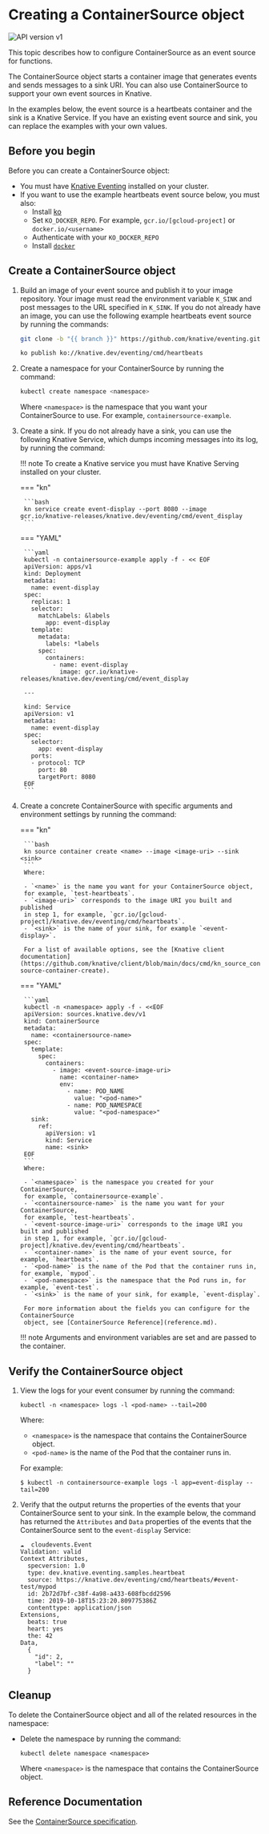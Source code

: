 # Creating a ContainerSource object

![API version v1](https://img.shields.io/badge/API_Version-v1-red?style=flat-square)

This topic describes how to configure ContainerSource as an event source for
functions.

The ContainerSource object starts a container image that generates events and
sends messages to a sink URI. You can also use ContainerSource to support your
own event sources in Knative.

In the examples below, the event source is a heartbeats container and the sink
is a Knative Service.
If you have an existing event source and sink, you can replace the examples with
your own values.

## Before you begin

Before you can create a ContainerSource object:

- You must have [Knative Eventing](../../../admin/install/install-eventing-with-yaml)
installed on your cluster.
- If you want to use the example heartbeats event source below, you must also:
    - Install [ko](https://github.com/google/ko)
    - Set `KO_DOCKER_REPO`. For example, `gcr.io/[gcloud-project]` or `docker.io/<username>`
    - Authenticate with your `KO_DOCKER_REPO`
    - Install [`docker`](https://docs.docker.com/install/)

## Create a ContainerSource object

1. Build an image of your event source and publish it to your image repository.
Your image must read the environment variable `K_SINK` and post messages to the
URL specified in  `K_SINK`. If you do not already have an image, you can use
the following example heartbeats event source by running the commands:

    ```bash
    git clone -b "{{ branch }}" https://github.com/knative/eventing.git
    ```

    ```bash
    ko publish ko://knative.dev/eventing/cmd/heartbeats
    ```

1. Create a namespace for your ContainerSource by running the command:

    ```bash
    kubectl create namespace <namespace>
    ```

    Where `<namespace>` is the namespace that you want your ContainerSource to use.
    For example, `containersource-example`.

1. Create a sink. If you do not already have a sink, you can use the following Knative
Service, which dumps incoming messages into its log, by running the command:

    !!! note
        To create a Knative service you must have Knative Serving installed on your cluster.

    === "kn"

        ```bash
        kn service create event-display --port 8080 --image gcr.io/knative-releases/knative.dev/eventing/cmd/event_display
        ```

    === "YAML"

        ```yaml
        kubectl -n containersource-example apply -f - << EOF
        apiVersion: apps/v1
        kind: Deployment
        metadata:
          name: event-display
        spec:
          replicas: 1
          selector:
            matchLabels: &labels
              app: event-display
          template:
            metadata:
              labels: *labels
            spec:
              containers:
                - name: event-display
                  image: gcr.io/knative-releases/knative.dev/eventing/cmd/event_display

        ---

        kind: Service
        apiVersion: v1
        metadata:
          name: event-display
        spec:
          selector:
            app: event-display
          ports:
          - protocol: TCP
            port: 80
            targetPort: 8080
        EOF
        ```

1. Create a concrete ContainerSource with specific arguments and environment
settings by running the command:

    === "kn"

        ```bash
        kn source container create <name> --image <image-uri> --sink <sink>
        ```
        Where:

        - `<name>` is the name you want for your ContainerSource object,
        for example, `test-heartbeats`.
        - `<image-uri>` corresponds to the image URI you built and published
        in step 1, for example, `gcr.io/[gcloud-project]/knative.dev/eventing/cmd/heartbeats`.
        - `<sink>` is the name of your sink, for example `<event-display>`.

        For a list of available options, see the [Knative client documentation](https://github.com/knative/client/blob/main/docs/cmd/kn_source_container_create.md#kn-source-container-create).

    === "YAML"

        ```yaml
        kubectl -n <namespace> apply -f - <<EOF
        apiVersion: sources.knative.dev/v1
        kind: ContainerSource
        metadata:
          name: <containersource-name>
        spec:
          template:
            spec:
              containers:
                - image: <event-source-image-uri>
                  name: <container-name>
                  env:
                    - name: POD_NAME
                      value: "<pod-name>"
                    - name: POD_NAMESPACE
                      value: "<pod-namespace>"
          sink:
            ref:
              apiVersion: v1
              kind: Service
              name: <sink>
        EOF
        ```
        Where:

        - `<namespace>` is the namespace you created for your ContainerSource,
        for example, `containersource-example`.
        - `<containersource-name>` is the name you want for your ContainerSource,
        for example, `test-heartbeats`.
        - `<event-source-image-uri>` corresponds to the image URI you built and published
        in step 1, for example, `gcr.io/[gcloud-project]/knative.dev/eventing/cmd/heartbeats`.
        - `<container-name>` is the name of your event source, for example, `heartbeats`.
        - `<pod-name>` is the name of the Pod that the container runs in, for example, `mypod`.
        - `<pod-namespace>` is the namespace that the Pod runs in, for example, `event-test`.
        - `<sink>` is the name of your sink, for example, `event-display`.

        For more information about the fields you can configure for the ContainerSource
        object, see [ContainerSource Reference](reference.md).

    !!! note
        Arguments and environment variables are set and are passed to the container.

## Verify the ContainerSource object

1. View the logs for your event consumer by running the command:

    ```shell
    kubectl -n <namespace> logs -l <pod-name> --tail=200
    ```
    Where:

    - `<namespace>` is the namespace that contains the ContainerSource object.
    - `<pod-name>` is the name of the Pod that the container runs in.

    For example:

    ```shell
    $ kubectl -n containersource-example logs -l app=event-display --tail=200
    ```

1. Verify that the output returns the properties of the events that your
ContainerSource sent to your sink.
In the example below, the command has returned the `Attributes` and `Data` properties
of the events that the ContainerSource sent to the `event-display` Service:

    ```
    ☁️  cloudevents.Event
    Validation: valid
    Context Attributes,
      specversion: 1.0
      type: dev.knative.eventing.samples.heartbeat
      source: https://knative.dev/eventing/cmd/heartbeats/#event-test/mypod
      id: 2b72d7bf-c38f-4a98-a433-608fbcdd2596
      time: 2019-10-18T15:23:20.809775386Z
      contenttype: application/json
    Extensions,
      beats: true
      heart: yes
      the: 42
    Data,
      {
        "id": 2,
        "label": ""
      }
    ```

## Cleanup

To delete the ContainerSource object and all of the related resources in the
namespace:

- Delete the namespace by running the command:

    ```shell
    kubectl delete namespace <namespace>
    ```

    Where `<namespace>` is the namespace that contains the ContainerSource object.

## Reference Documentation

See the [ContainerSource specification](../../../reference/api/eventing/eventing/#sources.knative.dev/v1.ContainerSource).
